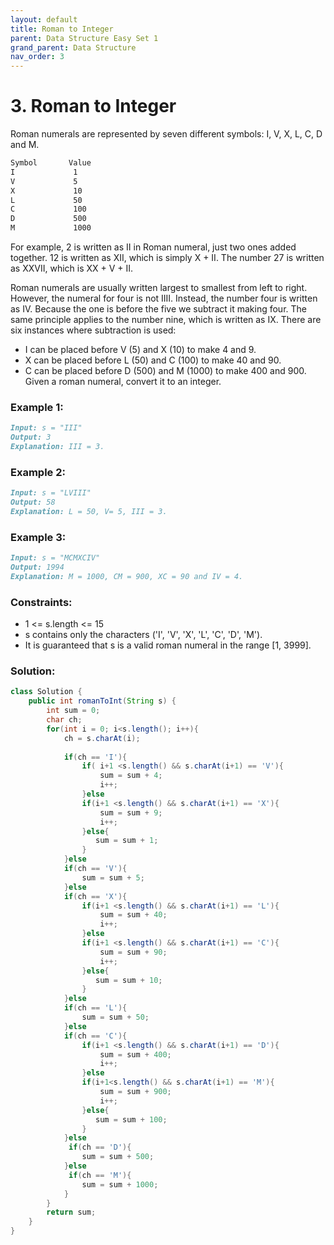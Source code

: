 ```yaml
---
layout: default
title: Roman to Integer
parent: Data Structure Easy Set 1
grand_parent: Data Structure
nav_order: 3
---
```

# 3.  Roman to Integer
Roman numerals are represented by seven different symbols: I, V, X, L, C, D and M.
```markdown
Symbol       Value
I             1
V             5
X             10
L             50
C             100
D             500
M             1000
```
For example, 2 is written as II in Roman numeral, just two ones added together. 12 is written as XII, which is simply X + II. The number 27 is written as XXVII, which is XX + V + II.

Roman numerals are usually written largest to smallest from left to right. However, the numeral for four is not IIII. Instead, the number four is written as IV. Because the one is before the five we subtract it making four. The same principle applies to the number nine, which is written as IX. There are six instances where subtraction is used:

* I can be placed before V (5) and X (10) to make 4 and 9.
* X can be placed before L (50) and C (100) to make 40 and 90.
* C can be placed before D (500) and M (1000) to make 400 and 900.
  Given a roman numeral, convert it to an integer.

### Example 1:
```markdown
Input: s = "III"
Output: 3
Explanation: III = 3.
```
### Example 2:
```markdown
Input: s = "LVIII"
Output: 58
Explanation: L = 50, V= 5, III = 3.
```

### Example 3:
```markdown
Input: s = "MCMXCIV"
Output: 1994
Explanation: M = 1000, CM = 900, XC = 90 and IV = 4.
```

### Constraints:
* 1 <= s.length <= 15
* s contains only the characters ('I', 'V', 'X', 'L', 'C', 'D', 'M').
* It is guaranteed that s is a valid roman numeral in the range [1, 3999].

### Solution:
```java
class Solution {
    public int romanToInt(String s) {
        int sum = 0;
        char ch;
        for(int i = 0; i<s.length(); i++){
            ch = s.charAt(i);
            
            if(ch == 'I'){
                if( i+1 <s.length() && s.charAt(i+1) == 'V'){
                    sum = sum + 4;
                    i++;
                }else
                if(i+1 <s.length() && s.charAt(i+1) == 'X'){
                    sum = sum + 9;
                    i++;
                }else{
                   sum = sum + 1; 
                }
            }else
            if(ch == 'V'){
                sum = sum + 5;
            }else
            if(ch == 'X'){
                if(i+1 <s.length() && s.charAt(i+1) == 'L'){
                    sum = sum + 40;
                    i++;
                }else
                if(i+1 <s.length() && s.charAt(i+1) == 'C'){
                    sum = sum + 90;
                    i++;
                }else{
                   sum = sum + 10; 
                }
            }else
            if(ch == 'L'){
                sum = sum + 50;
            }else
            if(ch == 'C'){
                if(i+1 <s.length() && s.charAt(i+1) == 'D'){
                    sum = sum + 400;
                    i++;
                }else
                if(i+1<s.length() && s.charAt(i+1) == 'M'){
                    sum = sum + 900;
                    i++;
                }else{
                   sum = sum + 100; 
                }
            }else
             if(ch == 'D'){
                sum = sum + 500;
            }else
             if(ch == 'M'){
                sum = sum + 1000;
            }
        }
        return sum;
    }
}
```

